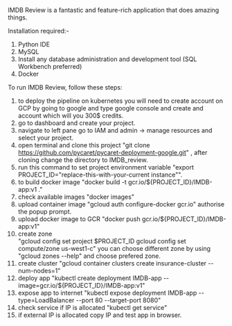 IMDB Review is a fantastic and feature-rich application that does amazing things.

Installation required:- 
1. Python IDE
2. MySQL
3. Install any database administration and development tool (SQL Workbench preferred)
4. Docker



To run IMDB Review, follow these steps:
1. to deploy the pipeline on kubernetes you will need to create account on GCP by going to google and type google console and create and account which will you 300$ credits.
2. go to dashboard and create your project.
3. navigate to left pane go to IAM and admin -> manage resources and select your project.
4. open terminal and clone this project "git clone https://github.com/pycaret/pycaret-deployment-google.git" , after cloning change the directory to IMDB_review.
5. run this command to set project environment variable "export PROJECT_ID="replace-this-with-your-current instance"".
6. to build docker image "docker build -t gcr.io/${PROJECT_ID}/IMDB-app:v1 ."
7. check available images "docker images"
8. upload container image "gcloud auth configure-docker gcr.io"
authorise the popup prompt.
9. upload docker image to GCR "docker push gcr.io/${PROJECT_ID}/IMDB-app:v1"
10. create zone  
"gcloud config set project $PROJECT_ID 
gcloud config set compute/zone us-west1-c"
you can choose different zone by using "gcloud zones --help" and choose prefered zone.
11. create cluster "gcloud container clusters create insurance-cluster --num-nodes=1"
12. deploy app "kubectl create deployment IMDB-app --image=gcr.io/${PROJECT_ID}/IMDB-app:v1"
13. expose app to internet "kubectl expose deployment IMDB-app --type=LoadBalancer --port 80 --target-port 8080"
14. check service if IP is allocated "kubectl get service"
15. if external IP is allocated copy IP and test app in browser. 